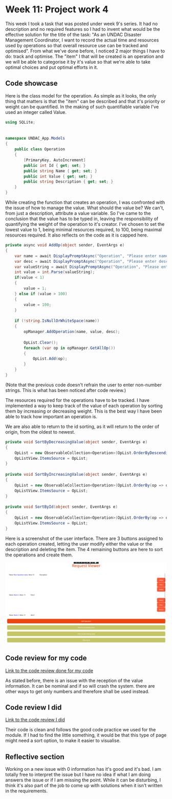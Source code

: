 # Week 11: Project work 4

This week I took a task that was posted under week 9's series. It had no description and no required features so I had to invent what would be the effective solution for the title of the task: "As an UNDAC Disaster Management Coordinator, I want to record the actual time and resources used by operations so that overall resource use can be tracked and optimised". From what we've done before, I noticed 2 major things I have to do: track and optimise. The "item" I that will be created is an operation and we will be able to categorise it by it's value so that we're able to take optimal choices and put optimal efforts in it.

## Code showcase

Here is the class model for the operation. As simple as it looks, the only thing that matters is that the "item" can be described and that it's priority or weight can be quantified. In the making of such quantifiable variable I've used an integer called Value.

```csharp
using SQLite;


namespace UNDAC_App.Models
{
    public class Operation
    {
        [PrimaryKey, AutoIncrement]
        public int Id { get; set; }
        public string Name { get; set; }
        public int Value { get; set; }
        public string Description { get; set; }
    }
}

```

While creating the function that creates an operation, I was confronted with the issue of how to manage the value. What should the value be? We can't, from just a description, attribute a value variable. So I've came to the conclusion that the value has to be typed in, leaving the responsibility of quantifying the weight of the operation to it's creator. I've chosen to set the lowest value to 1, being minimal resources required, to 100, being maximal resources required. It also reflects on the code as it is capped here.

```csharp
private async void AddOp(object sender, EventArgs e)
{
    var name = await DisplayPromptAsync("Operation", "Please enter name: ");
    var desc = await DisplayPromptAsync("Operation", "Please enter description of the resources used: ");
    var valueString = await DisplayPromptAsync("Operation", "Please enter the value for the resource used. The bigger the score, the more important the operation will be considered (will cap at 100)");
    int value = int.Parse(valueString);
    if(value < 1)
    {
        value = 1;
    } else if (value > 100) 
    {
        value = 100;
    }

    if (!string.IsNullOrWhiteSpace(name))
    {
        opManager.AddOperation(name, value, desc);

        OpList.Clear();
        foreach (var op in opManager.GetAllOp())
        {
            OpList.Add(op);
        }
    }
}
```
(Note that the previous code doesn't refrain the user to enter non-number strings. This is what has been noticed after code review.)

The resources required for the operations have to be tracked. I have implemented a way to keep track of the value of each operation by sorting them by increasing or decreasing weight. This is the best way I have been able to track how important an operation is.

We are also able to return to the id sorting, as it will return to the order of origin, from the oldest to newest.

```csharp
private void SortByDecreasingValue(object sender, EventArgs e)
{
    OpList = new ObservableCollection<Operation>(OpList.OrderByDescending(op => op.Value));
    OpListView.ItemsSource = OpList;
}

private void SortByIncreasingValue(object sender, EventArgs e)
{
    OpList = new ObservableCollection<Operation>(OpList.OrderBy(op => op.Value));
    OpListView.ItemsSource = OpList;
}

private void SortById(object sender, EventArgs e)
{
    OpList = new ObservableCollection<Operation>(OpList.OrderBy(op => op.Id));
    OpListView.ItemsSource = OpList;
}
```

Here is a screenshot of the user interface. There are 3 buttons assigned to each operation created, letting the user modify either the value or the description and deleting the item. The 4 remaining buttons are here to sort the operations and create them.

![Screenshot to the page](images/5screenshot_1.png)


## Code review for my code

[Link to the code review done for my code](https://github.com/wardliii/Green-Team/issues/103)

As stated before, there is an issue with the reception of the value information. It can be nominal and if so will crash the system. there are other ways to get only numbers and therefore shall be used instead.


## Code review I did

[Link to the code review I did](https://github.com/wardliii/Green-Team/pull/105)

Their code is clean and follows the good code practice we used for the module. If I had to find the little something, it would be that this type of page might need a sort option, to make it easier to visualise.

## Reflective section

Working on a new issue with 0 information has it's good and it's bad. I am totally free to interpret the issue but I have no idea if what I am doing answers the issue or if I am missing the point. While it can be disturbing, I think it's also part of the job to come up with solutions when it isn't written in the requirements.

